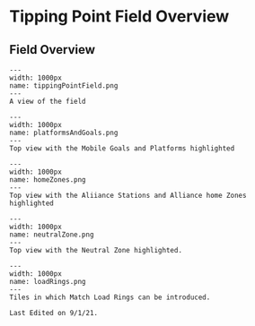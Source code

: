 # Tipping Point Field Overview

## Field Overview

```{figure} ../../images/beginning/tippingPointField.png
---
width: 1000px
name: tippingPointField.png
---
A view of the field
```

```{figure} ../../images/beginning/platformsAndGoals.png
---
width: 1000px
name: platformsAndGoals.png
---
Top view with the Mobile Goals and Platforms highlighted
```

```{figure} ../../images/beginning/homeZones.png
---
width: 1000px
name: homeZones.png
---
Top view with the Aliiance Stations and Alliance home Zones highlighted
```

```{figure} ../../images/beginning/neutralZone.png
---
width: 1000px
name: neutralZone.png
---
Top view with the Neutral Zone highlighted.
```

```{figure} ../../images/beginning/loadRings.png
---
width: 1000px
name: loadRings.png
---
Tiles in which Match Load Rings can be introduced.
```

```{important}
Last Edited on 9/1/21.
```